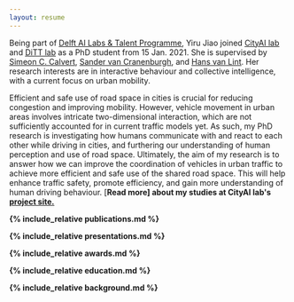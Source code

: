 ```yaml
---
layout: resume
---
```


Being part of [<u>Delft AI Labs & Talent Programme</u>](https://www.tudelft.nl/ai/tu-delft-ai-labs), Yiru Jiao joined [<u>CityAI lab</u>](https://www.tudelft.nl/en/ai/cityai-lab) and [<u>DiTT lab</u>](https://www.tudelft.nl/citg/over-faculteit/afdelingen/transport-planning/research/labs/data-analytics-and-traffic-simulation-lab/dittlab-tu-delft/) as a PhD student from 15 Jan. 2021. She is supervised by [<u>Simeon C. Calvert</u>](https://scholar.google.nl/citations?user=pwVbHHEAAAAJ&hl=nl), [<u>Sander van Cranenburgh</u>](https://scholar.google.nl/citations?user=-FNYwWYAAAAJ&hl=en&inst=6173373803492361994&oi=ao), and [<u>Hans van Lint</u>](https://scholar.google.nl/citations?user=Q95PbrMAAAAJ&hl=en&inst=6173373803492361994&oi=sra). 
Her research interests are in interactive behaviour and collective intelligence, with a current focus on urban mobility. 

Efficient and safe use of road space in cities is crucial for reducing congestion and improving mobility. However, vehicle movement in urban areas involves intricate two-dimensional interaction, which are not sufficiently accounted for in current traffic models yet. As such, my PhD research is investigating how humans communicate with and react to each other while driving in cities, and furthering our understanding of human perception and use of road space. Ultimately, the aim of my research is to answer how we can improve the coordination of vehicles in urban traffic to achieve more efficient and safe use of the shared road space. This will help enhance traffic safety, promote efficiency, and gain more understanding of human driving behaviour. [<b>Read more<b>] about my studies at CityAI lab's [<u>project site.</u>](https://www.cityai-lab.nl/vehicle-coordination/)


{% include_relative publications.md %}

{% include_relative presentations.md %}

{% include_relative awards.md %}

{% include_relative education.md %}

{% include_relative background.md %}
